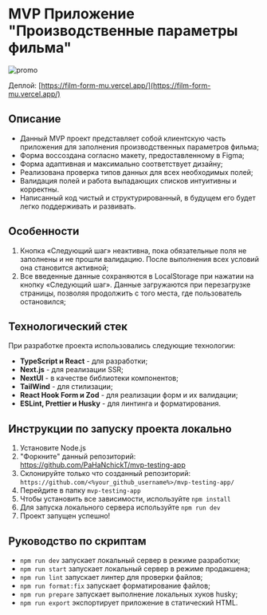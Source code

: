 # MVP Приложение "Производственные параметры фильма"

![promo](https://github.com/user-attachments/assets/3391ad77-606a-4a5c-a875-89407d951ddd)

Деплой: [https://film-form-mu.vercel.app/](https://film-form-mu.vercel.app/)

## Описание

- Данный MVP проект представляет собой клиентскую часть приложения для заполнения производственных параметров фильма;
- Форма воссоздана согласно макету, предоставленному в Figma;
- Форма адаптивная и максимально соответствует дизайну;
- Реализована проверка типов данных для всех необходимых полей;
- Валидация полей и работа выпадающих списков интуитивны и корректны.
- Написанный код чистый и структурированный, в будущем его будет легко поддерживать и развивать.

## Особенности

1. Кнопка «Следующий шаг» неактивна, пока обязательные поля не заполнены и не прошли валидацию. После выполнения всех условий она становится активной;
2. Все введенные данные сохраняются в LocalStorage при нажатии на кнопку «Следующий шаг». Данные загружаются при перезагрузке страницы, позволяя продолжить с того места, где пользователь остановился;

## Технологический стек

При разработке проекта использовались следующие технологии:

- **TypeScript и React** - для разработки;
- **Next.js** - для реализации SSR;
- **NextUI** - в качестве библиотеки компонентов;
- **TailWind** - для стилизации;
- **React Hook Form и Zod** - для реализации форм и их валидации;
- **ESLint, Prettier и Husky** - для линтинга и форматирования.

## Инструкции по запуску проекта локально

1. Установите Node.js
2. "Форкните" данный репозиторий: https://github.com/PaHaNchickT/mvp-testing-app
3. Склонируйте только что созданный репозиторий: `https://github.com/<%your_github_username%>/mvp-testing-app/`
4. Перейдите в папку `mvp-testing-app`
5. Чтобы установить все зависимости, используйте `npm install`
6. Для запуска локального сервера используйте `npm run dev`
7. Проект запущен успешно!

## Руководство по скриптам

- `npm run dev` запускает локальный сервер в режиме разработки;
- `npm run start` запускает локальный сервер в режиме продакшена;
- `npm run lint` запускает линтер для проверки файлов;
- `npm run format:fix` запускает форматирование файлов;
- `npm run prepare` запускает выполнение локальных хуков husky;
- `npm run export` экспортирует приложение в статический HTML.

